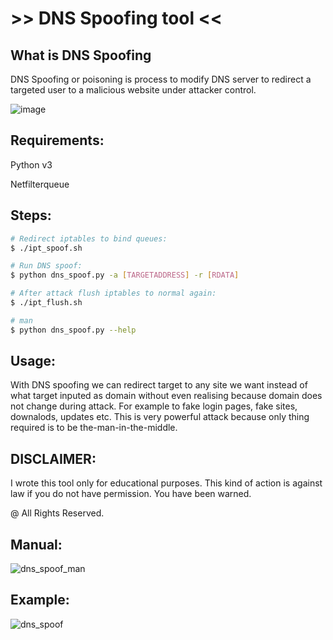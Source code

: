# >> DNS Spoofing tool <<

## What is DNS Spoofing

DNS Spoofing or poisoning is process to modify DNS server to redirect a targeted user to a malicious website under attacker control.

![image](https://user-images.githubusercontent.com/53910160/229233873-cfcf8cb1-4cf9-419f-9b29-766cb5cc7845.png)


## Requirements:
Python v3

Netfilterqueue

## Steps:
```sh
# Redirect iptables to bind queues:
$ ./ipt_spoof.sh

# Run DNS spoof:
$ python dns_spoof.py -a [TARGETADDRESS] -r [RDATA]

# After attack flush iptables to normal again:    
$ ./ipt_flush.sh 

# man
$ python dns_spoof.py --help
```

## Usage:
With DNS spoofing we can redirect target to any site we want instead of what target inputed as domain without even realising because domain does not change during attack. For example to fake login pages, fake sites, downalods, updates etc. This is very powerful attack because only thing required is to be the-man-in-the-middle. 

## DISCLAIMER:
I wrote this tool only for educational purposes. This kind of action is against law if you do not have permission. You have been warned.

@ All Rights Reserved.


## Manual:
![dns_spoof_man](https://user-images.githubusercontent.com/53910160/229232572-4bb38670-9833-4423-adcb-331a1c89f9c1.png)

## Example:
![dns_spoof](https://user-images.githubusercontent.com/53910160/229232612-63b5f07d-ef77-4ee1-93a9-a30cb3d0c13f.png)
